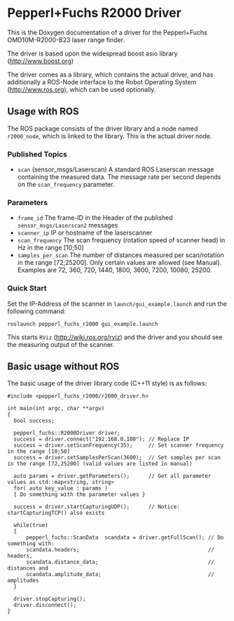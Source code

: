 Pepperl+Fuchs R2000 Driver
===============================

This is the Doxygen documentation of a driver for the Pepperl+Fuchs OMD10M-R2000-B23 laser range finder.

The driver is based upon the widespread boost asio library (<http://www.boost.org>)

The driver comes as a library, which contains the actual driver, and has additionally a ROS-Node interface to the Robot Operating System (<http://www.ros.org>), which can be used optionally.


Usage with ROS
---------------------------
The ROS package consists of the driver library and a node named `r2000_node`, which is linked to the library. This is the actual driver node.

### Published Topics

- `scan` (sensor_msgs/Laserscan) A standard ROS Laserscan message containing the measured data. The message rate per second depends on the `scan_frequency` parameter.

### Parameters

- `frame_id` The frame-ID in the Header of the published `sensor_msgs/Laserscan2` messages
- `scanner_ip` IP or hostname of the laserscanner
- `scan_frequency` The scan frequency (rotation speed of scanner head) in Hz in the range [10;50]
- `samples_per_scan` The number of distances measured per scan/rotation in the range [72;25200]. Only certain values are allowed (see Manual). Examples are 72, 360, 720, 1440, 1800, 3600, 7200, 10080, 25200.

### Quick Start

Set the IP-Address of the scanner in `launch/gui_example.launch` and run the following command:

    roslaunch pepperl_fuchs_r2000 gui_example.launch

This starts `RViz` (http://wiki.ros.org/rviz) and the driver and you should see the measuring output of the scanner.

Basic usage without ROS
---------------------------
The basic usage of the driver library code (C++11 style) is as follows:

    #include <pepperl_fuchs_r2000/r2000_driver.h>

    int main(int argc, char **argv)
    {
      bool success;

      pepperl_fuchs::R2000Driver driver;
      success = driver.connect("192.168.0.100"); // Replace IP
      success = driver.setScanFrequency(35);     // Set scanner frequency in the range [10;50]
      success = driver.setSamplesPerScan(3600);  // Set samples per scan in the range [72,25200] (valid values are listed in manual)

      auto params = driver.getParameters();      // Get all parameter values as std::map<string, string>
      for( auto key_value : params )
      { Do something with the parameter values }

      success = driver.startCapturingUDP();      // Notice: startCapturingTCP() also exists

      while(true)
      {
          pepperl_fuchs::ScanData  scandata = driver.getFullScan(); // Do something with:
          scandata.headers;                                         // headers,
          scandata.distance_data;                                   // distances and
          scandata.amplitude_data;                                  // amplitudes
      }

      driver.stopCapturing();
      driver.disconnect();
    }
